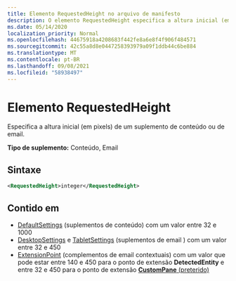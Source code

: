 ```yaml
---
title: Elemento RequestedHeight no arquivo de manifesto
description: O elemento RequestedHeight especifica a altura inicial (em pixels) de um conteúdo ou de um complemento de email.
ms.date: 05/14/2020
localization_priority: Normal
ms.openlocfilehash: 44675918a4208683f442fe8a6e8f4f906f484571
ms.sourcegitcommit: 42c55a8d8e0447258393979a09f1ddb44c6be884
ms.translationtype: MT
ms.contentlocale: pt-BR
ms.lasthandoff: 09/08/2021
ms.locfileid: "58938497"
---
```

# <a name="requestedheight-element"></a>Elemento RequestedHeight

Especifica a altura inicial (em pixels) de um suplemento de conteúdo ou de email.

**Tipo de suplemento:** Conteúdo, Email

## <a name="syntax"></a>Sintaxe

```XML
<RequestedHeight>integer</RequestedHeight>
```

## <a name="contained-in"></a>Contido em

- [DefaultSettings](defaultsettings.md) (suplementos de conteúdo) com um valor entre 32 e 1000
- [DesktopSettings](desktopsettings.md) e [TabletSettings](tabletsettings.md) (suplementos de email ) com um valor entre 32 e 450
- [ExtensionPoint](extensionpoint.md) (complementos de email contextuais) com um valor que pode estar entre 140 e 450 para o ponto de extensão **DetectedEntity** e entre 32 e 450 para o ponto de extensão [ **CustomPane** (preterido)](https://developer.microsoft.com/outlook/blogs/make-your-add-ins-available-in-the-office-ribbon/)
